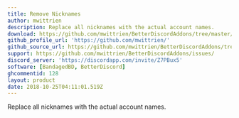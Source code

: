 ```yaml
---
title: Remove Nicknames
author: mwittrien
description: Replace all nicknames with the actual account names.
download: https://github.com/mwittrien/BetterDiscordAddons/tree/master/Plugins/RemoveNicknames
github_profile_url: 'https://github.com/mwittrien/'
github_source_url: https://github.com/mwittrien/BetterDiscordAddons/tree/master/Plugins/RemoveNicknames
support: https://github.com/mwittrien/BetterDiscordAddons/issues/
discord_server: 'https://discordapp.com/invite/Z7PBux5'
software: [BandagedBD, BetterDiscord]
ghcommentid: 128
layout: product
date: 2018-10-25T04:11:01.519Z
---
```

Replace all nicknames with the actual account names.